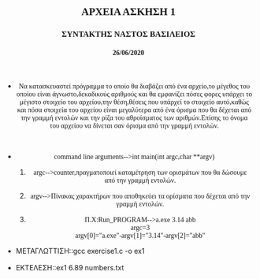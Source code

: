 <html>
<body>
<h2 style="text-align:center; font-family:calibri;">ΑΡΧΕΙΑ ΑΣΚΗΣΗ 1</h2>
<h3 style="text-align:center; font-family:calibri;">ΣΥΝΤΑΚΤΗΣ ΝΑΣΤΟΣ ΒΑΣΙΛΕΙΟΣ</h3>
<h4 style="text-align:center; font-family:calibri;">26/06/2020</h4>
<br>
<ul>
<li><p style="text-align:center; font-family:calibri;">Να κατασκευαστεί πρόγραμμα το οποίο θα διαβάζει από ένα αρχείο,το μέγεθος του οποίου είναι άγνωστο,δεκαδικούς αριθμούς και θα εμφανίζει πόσες φορες υπάρχει το μέγιστο στοιχείο του αρχείου,την θέση,θέσεις που υπάρχεί το στοιχείο αυτό,καθώς και πόσα στοιχεία του αρχείου είναι μεγαλύτερα από ένα όρισμα που θα δέχεται από την γραμμή εντολών και την ρίζα του αθροίσματος των αριθμών.Επίσης το όνομα του αρχείου να δίνεται σαν όρισμα από την γραμμή εντολών.</p></li>
<br>
<li><p style="text-align:center; font-family:calibri;">command line arguments-->int main(int argc,char **argv)</p>
<ol>
<li><p style="text-align:center; font-family:calibri;">argc-->counter,πραγματοποιεί καταμέτρηση των ορισμάτων που θα δώσουμε από την γραμμή εντολών.</p></li>
<li><p style="text-align:center; font-family:calibri;">argv-->Πίνακας χαρακτήρων που αποθηκεύει τα ορίσματα που δέχεται από την γραμμή εντολών.</p></li>
<li><p style="text-align:center; font-family:calibri;">Π.Χ:Run_PROGRAM-->a.exe 3.14 abb <br> argc=3 <br> argv[0]="a.exe"-argv[1]="3.14"-argv[2]="abb"</p></li>
</ol>
<li>ΜΕΤΑΓΛΩΤΤΙΣΗ::gcc exercise1.c -o ex1</li>
<br>
<li>EKΤΕΛΕΣΗ::ex1 6.89 numbers.txt</li>
</ul> 
</body>
</html>